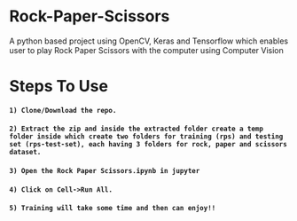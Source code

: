 # Rock-Paper-Scissors
A python based project using OpenCV, Keras and Tensorflow which enables user to play Rock Paper Scissors with the computer using Computer Vision

# Steps To Use

#### `1) Clone/Download the repo.`
#### `2) Extract the zip and inside the extracted folder create a temp folder inside which create two folders for training (rps) and testing set (rps-test-set), each having 3 folders for rock, paper and scissors dataset.`
#### `3) Open the Rock Paper Scissors.ipynb in jupyter`
#### `4) Click on Cell->Run All.`
#### `5) Training will take some time and then can enjoy!!`
